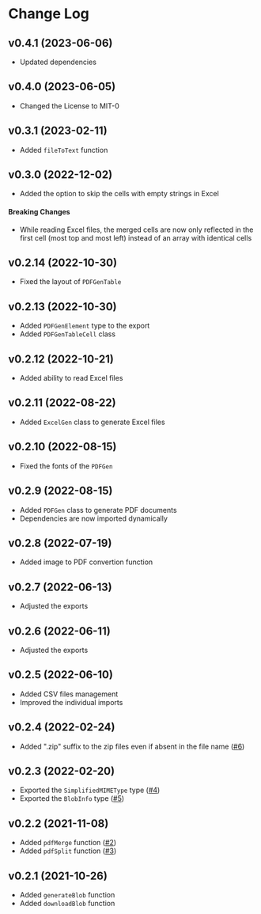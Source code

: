 # Change Log

## v0.4.1 (2023-06-06)
- Updated dependencies

## v0.4.0 (2023-06-05)
- Changed the License to MIT-0

## v0.3.1 (2023-02-11)
- Added `fileToText` function

## v0.3.0 (2022-12-02)
- Added the option to skip the cells with empty strings in Excel

#### Breaking Changes
- While reading Excel files, the merged cells are now only reflected in the first cell (most top and most left) instead of an array with identical cells

## v0.2.14 (2022-10-30)
- Fixed the layout of `PDFGenTable`

## v0.2.13 (2022-10-30)
- Added `PDFGenElement` type to the export
- Added `PDFGenTableCell` class

## v0.2.12 (2022-10-21)
- Added ability to read Excel files

## v0.2.11 (2022-08-22)
- Added `ExcelGen` class to generate Excel files

## v0.2.10 (2022-08-15)
- Fixed the fonts of the `PDFGen`

## v0.2.9 (2022-08-15)
- Added `PDFGen` class to generate PDF documents
- Dependencies are now imported dynamically

## v0.2.8 (2022-07-19)
- Added image to PDF convertion function

## v0.2.7 (2022-06-13)
- Adjusted the exports

## v0.2.6 (2022-06-11)
- Adjusted the exports

## v0.2.5 (2022-06-10)
- Added CSV files management
- Improved the individual imports

## v0.2.4 (2022-02-24)
- Added ".zip" suffix to the zip files even if absent in the file name ([#6](https://github.com/Vieolo/file-management-js/issues/6))

## v0.2.3 (2022-02-20)
- Exported the `SimplifiedMIMEType` type ([#4](https://github.com/Vieolo/file-management-js/issues/4))
- Exported the `BlobInfo` type ([#5](https://github.com/Vieolo/file-management-js/issues/5))

## v0.2.2 (2021-11-08)
- Added `pdfMerge` function ([#2](https://github.com/Vieolo/file-management-js/issues/2))
- Added `pdfSplit` function ([#3](https://github.com/Vieolo/file-management-js/issues/3))

## v0.2.1 (2021-10-26)
- Added `generateBlob` function
- Added `downloadBlob` function
